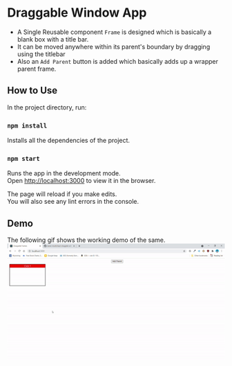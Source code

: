 # Draggable Window App

- A Single Reusable component `Frame` is designed which is basically a blank box with a title bar.
- It can be moved anywhere within its parent's boundary by dragging using the titlebar
- Also an `Add Parent` button is added which basically adds up a wrapper parent frame.

## How to Use

In the project directory, run:

### `npm install`

Installs all the dependencies of the project.

### `npm start`

Runs the app in the development mode.\
Open [http://localhost:3000](http://localhost:3000) to view it in the browser.

The page will reload if you make edits.\
You will also see any lint errors in the console.

## Demo

The following gif shows the working demo of the same.
![Draggable Window GIF](DraggableFramesFinal.gif)
